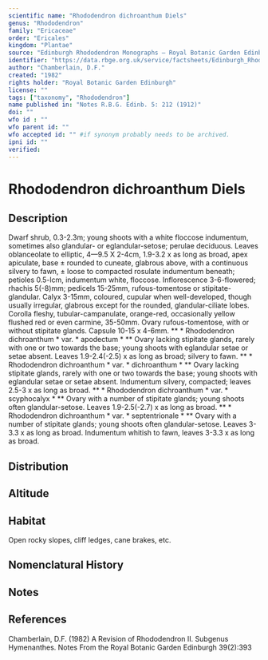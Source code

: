 ```yaml
---
scientific name: "Rhododendron dichroanthum Diels"
genus: "Rhododendron"
family: "Ericaceae"
order: "Ericales"
kingdom: "Plantae"
source: "Edinburgh Rhododendron Monographs – Royal Botanic Garden Edinburgh"
identifier: "https://data.rbge.org.uk/service/factsheets/Edinburgh_Rhododendron_Monographs.xhtml"
author: "Chamberlain, D.F."
created: "1982"
rights holder: "Royal Botanic Garden Edinburgh"
license: ""
tags: ["taxonomy", "Rhododendron"]
name published in: "Notes R.B.G. Edinb. 5: 212 (1912)"
doi: ""
wfo id : ""
wfo parent id: ""
wfo accepted id: "" #if synonym probably needs to be archived.                      
ipni id: ""
verified:
---
```


                       

# Rhododendron dichroanthum Diels

## Description
Dwarf shrub, 0.3-2.3m; young shoots with a white floccose indumentum, sometimes also glandular- or eglandular-setose; perulae deciduous. Leaves oblanceolate to elliptic, 4—9.5 X 2-4cm, 1.9-3.2 x as long as broad, apex apiculate, base ± rounded to cuneate, glabrous above, with a continuous silvery to fawn, ± loose to compacted rosulate indumentum beneath; petioles 0.5-lcm, indumentum white, floccose. Inflorescence 3-6-flowered; rhachis 5(-8)mm; pedicels 15-25mm, rufous-tomentose or stipitate-glandular. Calyx 3-15mm, coloured, cupular when well-developed, though usually irregular, glabrous except for the rounded, glandular-ciliate lobes. Corolla fleshy, tubular-campanulate, orange-red, occasionally yellow flushed red or even carmine, 35-50mm. Ovary rufous-tomentose, with or without stipitate glands. Capsule 10-15 x 4-6mm. ** * Rhododendron dichroanthum * var. * apodectum * ** Ovary lacking stipitate glands, rarely with one or two towards the base; young shoots with eglandular setae or setae absent. Leaves 1.9-2.4(-2.5) x as long as broad; silvery to fawn. ** * Rhododendron dichroanthum * var. * dichroanthum * ** Ovary lacking stipitate glands, rarely with one or two towards the base; young shoots with eglandular setae or setae absent. Indumentum silvery, compacted; leaves 2.5-3 x as long as broad. ** * Rhododendron dichroanthum * var. * scyphocalyx * ** Ovary with a number of stipitate glands; young shoots often glandular-setose. Leaves 1.9-2.5(-2.7) x as long as broad. ** * Rhododendron dichroanthum * var. * septentrionale * ** Ovary with a number of stipitate glands; young shoots often glandular-setose. Leaves 3-3.3 x as long as broad. Indumentum whitish to fawn, leaves 3-3.3 x as long as broad.

## Distribution


## Altitude


## Habitat
Open rocky slopes, cliff ledges, cane brakes, etc.

## Nomenclatural History

                       
## Notes


## References

Chamberlain, D.F. (1982) A Revision of Rhododendron II. Subgenus Hymenanthes. Notes From the Royal Botanic Garden Edinburgh 39(2):393
